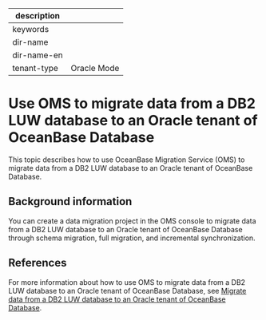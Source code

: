 |description||
|---|---|
|keywords||
|dir-name||
|dir-name-en||
|tenant-type|Oracle Mode|

# Use OMS to migrate data from a DB2 LUW database to an Oracle tenant of OceanBase Database

This topic describes how to use OceanBase Migration Service (OMS) to migrate data from a DB2 LUW database to an Oracle tenant of OceanBase Database. 

## Background information

You can create a data migration project in the OMS console to migrate data from a DB2 LUW database to an Oracle tenant of OceanBase Database through schema migration, full migration, and incremental synchronization. 


## References

For more information about how to use OMS to migrate data from a DB2 LUW database to an Oracle tenant of OceanBase Database, see [Migrate data from a DB2 LUW database to an Oracle tenant of OceanBase Database](https://en.oceanbase.com/docs/enterprise-oms-doc-en-10000000000888394). 

